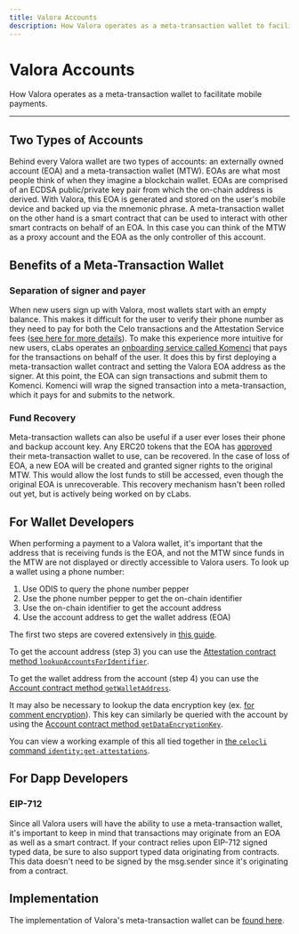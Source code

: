 ```yaml
---
title: Valora Accounts
description: How Valora operates as a meta-transaction wallet to facilitate mobile payments.
---
```

# Valora Accounts

How Valora operates as a meta-transaction wallet to facilitate mobile payments.

___

## Two Types of Accounts

Behind every Valora wallet are two types of accounts: an externally owned account (EOA) and a meta-transaction wallet (MTW). EOAs are what most people think of when they imagine a blockchain wallet. EOAs are comprised of an ECDSA public/private key pair from which the on-chain address is derived. With Valora, this EOA is generated and stored on the user's mobile device and backed up via the mnemonic phrase. A meta-transaction wallet on the other hand is a smart contract that can be used to interact with other smart contracts on behalf of an EOA. In this case you can think of the MTW as a proxy account and the EOA as the only controller of this account.

## Benefits of a Meta-Transaction Wallet

### Separation of signer and payer

When new users sign up with Valora, most wallets start with an empty balance. This makes it difficult for the user to verify their phone number as they need to pay for both the Celo transactions and the Attestation Service fees ([see here for more details](/celo-codebase/protocol/identity/index.md)). To make this experience more intuitive for new users, cLabs operates an [onboarding service called Komenci](https://github.com/celo-org/komenci/) that pays for the transactions on behalf of the user. It does this by first deploying a meta-transaction wallet contract and setting the Valora EOA address as the signer. At this point, the EOA can sign transactions and submit them to Komenci. Komenci will wrap the signed transaction into a meta-transaction, which it pays for and submits to the network.

### Fund Recovery

Meta-transaction wallets can also be useful if a user ever loses their phone and backup account key. Any ERC20 tokens that the EOA has [approved](https://docs.openzeppelin.com/contracts/2.x/api/token/erc20#IERC20-approve-address-uint256-) their meta-transaction wallet to use, can be recovered. In the case of loss of EOA, a new EOA will be created and granted signer rights to the original MTW. This would allow the lost funds to still be accessed, even though the original EOA is unrecoverable. This recovery mechanism hasn't been rolled out yet, but is actively being worked on by cLabs.

## For Wallet Developers

When performing a payment to a Valora wallet, it's important that the address that is receiving funds is the EOA, and not the MTW since funds in the MTW are not displayed or directly accessible to Valora users. To look up a wallet using a phone number:

1. Use ODIS to query the phone number pepper
2. Use the phone number pepper to get the on-chain identifier
3. Use the on-chain identifier to get the account address
4. Use the account address to get the wallet address (EOA)

The first two steps are covered extensively in [this guide](/developer-resources/contractkit/odis.md).

To get the account address (step 3) you can use the [Attestation contract method `lookupAccountsForIdentifier`](https://github.com/celo-org/celo-monorepo/blob/e6fdaf798a662ffe2c12f9a74b28e0fa1c1f8101/packages/sdk/contractkit/src/wrappers/Attestations.ts#L472).

To get the wallet address from the account (step 4) you can use the [Account contract method `getWalletAddress`](https://github.com/celo-org/celo-monorepo/blob/e6fdaf798a662ffe2c12f9a74b28e0fa1c1f8101/packages/sdk/contractkit/src/wrappers/Accounts.ts#L318).

It may also be necessary to lookup the data encryption key (ex. [for comment encryption](/celo-codebase/protocol/transactions/tx-comment-encryption.md)). This key can similarly be queried with the account by using the [Account contract method `getDataEncryptionKey`](https://github.com/celo-org/celo-monorepo/blob/e6fdaf798a662ffe2c12f9a74b28e0fa1c1f8101/packages/sdk/contractkit/src/wrappers/Accounts.ts#L310).

You can view a working example of this all tied together in [the `celocli` command `identity:get-attestations`](https://github.com/celo-org/celo-monorepo/blob/master/packages/cli/src/commands/identity/get-attestations.ts).

## For Dapp Developers

### EIP-712

Since all Valora users will have the ability to use a meta-transaction wallet, it's important to keep in mind that transactions may originate from an EOA as well as a smart contract. If your contract relies upon EIP-712 signed typed data, be sure to also support typed data originating from contracts. This data doesn't need to be signed by the msg.sender since it's originating from a contract.

## Implementation

The implementation of Valora's meta-transaction wallet can be [found here](https://github.com/celo-org/celo-monorepo/blob/master/packages/protocol/contracts/common/MetaTransactionWallet.sol).
